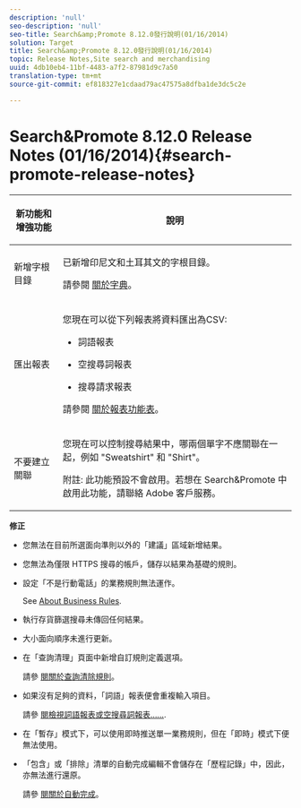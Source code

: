 ```yaml
---
description: 'null'
seo-description: 'null'
seo-title: Search&amp;Promote 8.12.0發行說明(01/16/2014)
solution: Target
title: Search&amp;Promote 8.12.0發行說明(01/16/2014)
topic: Release Notes,Site search and merchandising
uuid: 4db10eb4-11bf-4483-a7f2-87981d9c7a50
translation-type: tm+mt
source-git-commit: ef818327e1cdaad79ac47575a8dfba1de3dc5c2e

---
```



# Search&amp;Promote 8.12.0 Release Notes (01/16/2014){#search-promote-release-notes}

<table> 
 <thead> 
  <tr> 
   <th colname="col1" class="entry"> <p>新功能和增強功能 </p> </th> 
   <th colname="col2" class="entry"> <p>說明 </p> </th> 
  </tr> 
 </thead>
 <tbody> 
  <tr> 
   <td colname="col1"> <p>新增字根目錄 </p> </td> 
   <td colname="col2"> <p> </p> <p> 已新增印尼文和土耳其文的字根目錄。 </p> <p>請參閱 <a href="../c-about-linguistics-menu/c-about-dictionaries.md#concept_B8028B71EC8144669614C64578EDB034" format="dita" scope="local"> 關於字典</a>。 </p> </td> 
  </tr> 
  <tr> 
   <td colname="col1"> <p>匯出報表 </p> </td> 
   <td colname="col2"> <p> 
     <!--3683368-->您現在可以從下列報表將資料匯出為CSV: 
     <ul id="ul_93B619DBB3444F64BD6D7F9E969AB1E1"> 
      <li id="li_96DDE1A196834845A0FA319903C5934B"> <p>詞語報表 </p> </li> 
      <li id="li_4F1A19DE98C84F8CAD963EEA2B38ED7A"> <p>空搜尋詞報表 </p> </li> 
      <li id="li_A7716C62C4D44CD69D411C3FEE246D96"> <p>搜尋請求報表 </p> </li> 
     </ul> </p> <p>請參閱 <a href="../c-about-reports-menu/c-about-reports-menu.md#concept_5F901459C7AB461BAB30B305957EB00C" format="dita" scope="local"> 關於報表功能表</a>。 </p> </td> 
  </tr> 
  <tr> 
   <td colname="col1"> <p>不要建立關聯 </p> </td> 
   <td colname="col2"> <p>您現在可以控制搜尋結果中，哪兩個單字不應關聯在一起，例如 "Sweatshirt" 和 "Shirt"。 </p> <p> <p>附註: 此功能預設不會啟用。若想在 Search&amp;Promote 中啟用此功能，請聯絡 Adobe 客戶服務。 </p> </p> </td> 
  </tr> 
 </tbody> 
</table>

**修正**

* 您無法在目前所選面向準則以外的「建議」區域新增結果。
* 您無法為僅限 HTTPS 搜尋的帳戶，儲存以結果為基礎的規則。
* 設定「不是行動電話」的業務規則無法運作。

   See [About Business Rules](../c-about-rules-menu/c-about-business-rules.md#concept_2A93D76216754D3D8412CDEA00BD26BD).

* 執行存貨篩選搜尋未傳回任何結果。
* 大小面向順序未進行更新。
* 在「查詢清理」頁面中新增自訂規則定義選項。

   請參 [閱關於查詢清除規則](../c-about-rules-menu/c-about-query-cleaning-rules.md#concept_17F3CDDC3C8A4128AF092A82B777B86C)。

* 如果沒有足夠的資料，「詞語」報表便會重複輸入項目。

   請參 [閱檢視詞語報表或空搜尋詞報表……](../c-about-reports-menu/c-about-reports-menu.md#task_53B7ED1582DD4B0E8376546A7AFC789A).

* 在「暫存」模式下，可以使用即時推送單一業務規則，但在「即時」模式下便無法使用。
* 「包含」或「排除」清單的自動完成編輯不會儲存在「歷程記錄」中，因此，亦無法進行還原。

   請參 [閱關於自動完成](../c-about-auto-complete.md#concept_093A9CD754864BA79B456FE4BEB64578)。

